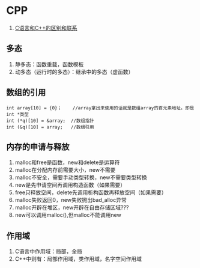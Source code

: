 # CPP
1. [C语言和C++的区别和联系](https://mp.weixin.qq.com/s/ubZJnZVk58nBXIOSNRqGFw)

## 多态
1. 静多态：函数重载，函数模板
2. 动多态（运行时的多态）：继承中的多态（虚函数）

## 数组的引用
```
int array[10] = {0}；	//array拿出来使用的话就是数组array的首元素地址。即是int *类型
int (*q)[10] = &array;	//数组指针
int (&q)[10] = array;	//数组引用
```

## 内存的申请与释放
1. malloc和free是函数，new和delete是运算符
2. malloc在分配内存前需要大小，new不需要
3. malloc不安全，需要手动类型转换，new不需要类型转换
4. new是先申请空间再调用构造函数（如果需要）
5. free只释放空间，delete先调用析构函数再释放空间（如果需要）
6. malloc失败返回0，new失败抛出bad_alloc异常
7. malloc开辟在堆区，new开辟在自由存储区域???
8. new可以调用malloc(),但malloc不能调用new

## 作用域
1. C语言中作用域：局部，全局
2. C++中则有：局部作用域，类作用域，名字空间作用域
